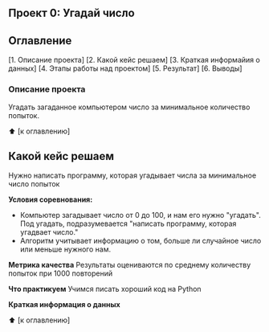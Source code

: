 ## Проект 0: Угадай число

## Оглавление
[1. Описание проекта] 
[2. Какой кейс решаем]
[3. Краткая информайия о данных]
[4. Этапы работы над проектом] 
[5. Результат]
[6. Выводы]

### Описание проекта
Угадать загаданное компьютером число за минимальное количество попыток.

:arrow_up: [к оглавлению] 

## Какой кейс решаем
Нужно написать программу, которая угадывает числа за минимальное число попыток

**Условия соревнования:**
- Компьютер загадывает число от 0 до 100, и нам его нужно "угадать". Под угадать, подразумевается "написать программу, которая угадвает число."
- Алгоритм учитывает информацию о том, больше ли случайное число или меньше нужного нам.

**Метрика качества**
Результаты оцениваются по среднему количеству попыток при 1000 повторений

**Что практикуем**
Учимся писать хороший код на Python

**Краткая информация о данных**

:arrow_up: [к оглавлению] 
